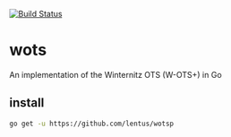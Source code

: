 [![Build Status](https://travis-ci.org/Re0h/wotsp.svg?branch=master)](https://travis-ci.org/Re0h/wotsp)

# wots
An implementation of the Winternitz OTS (W-OTS+) in Go

## install

```sh
go get -u https://github.com/lentus/wotsp
```